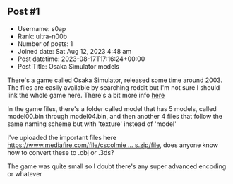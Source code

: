 ## Post #1
- Username: s0ap
- Rank: ultra-n00b
- Number of posts: 1
- Joined date: Sat Aug 12, 2023 4:48 am
- Post datetime: 2023-08-17T17:16:24+00:00
- Post Title: Osaka Simulator models

There's a game called Osaka Simulator, released some time around 2003. The files are easily available by searching reddit but I'm not sure I should link the whole game here. There's a bit more info [here]([https://www.gaminghell.co.uk/OsakaSimulatorFinal.html](https://www.gaminghell.co.uk/OsakaSimulatorFinal.html))

In the game files, there's a folder called model that has 5 models, called model00.bin through model04.bin, and then another 4 files that follow the same naming scheme but with 'texture' instead of 'model' 

I've uploaded the important files here [https://www.mediafire.com/file/cscolmie ... s.zip/file](https://www.mediafire.com/file/cscolmieln40u62/osaka_simulator_models.zip/file), does anyone know how to convert these to .obj or .3ds?

The game was quite small so I doubt there's any super advanced encoding or whatever
